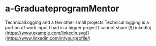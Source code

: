 # a-GraduateprogramMentor
TechnicalLogging and a few other small projects
Technical logging is a portion of work input I had in a bigger project I cannot share
[![LinkedIn][(https://www.example.com/linkedin.svg)](https://icons8.com/icon/447/linkedin)](https://www.linkedin.com/in/yourprofile/)
